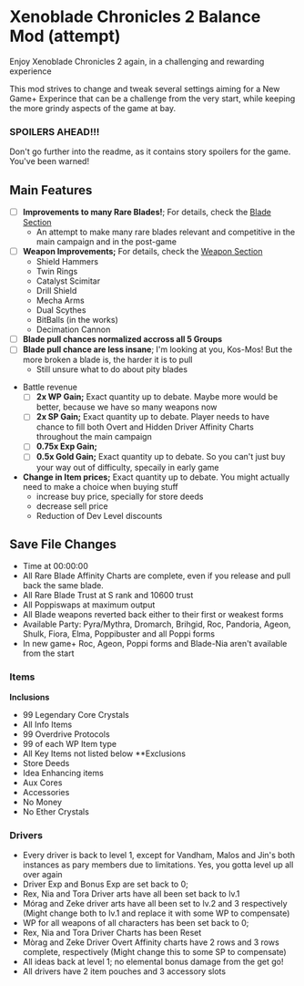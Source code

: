 # Xenoblade Chronicles 2 Balance Mod (attempt)
Enjoy Xenoblade Chronicles 2 again, in a challenging and rewarding experience

This mod strives to change and tweak several settings aiming for a New Game+ Experince that can be a challenge from the very start, while keeping the more grindy aspects of the game at bay.

### SPOILERS AHEAD!!!
Don't go further into the readme, as it contains story spoilers for the game. You've been warned!

## Main Features
- [ ] **Improvements to many Rare Blades!**; For details, check the [Blade Section](https://github.com/drkz4ck/Xenoblade-2-Balance-Mod-/blob/main/BladeDetails.md)
  - An attempt to make many rare blades relevant and competitive in the main campaign and in the post-game 
- [ ] **Weapon Improvements;** For details, check the [Weapon Section](https://github.com/drkz4ck/Xenoblade-2-Balance-Mod-/blob/main/WeaponDetails.md)
  - Shield Hammers
  - Twin Rings
  - Catalyst Scimitar
  - Drill Shield
  - Mecha Arms
  - Dual Scythes
  - BitBalls (in the works)
  - Decimation Cannon
- [ ] **Blade pull chances normalized accross all 5 Groups**
- [ ] **Blade pull chance are less insane**; I'm looking at you, Kos-Mos! But the more broken a blade is, the harder it is to pull
  - Still unsure what to do about pity blades
- Battle revenue
  - [ ] **2x WP Gain;** Exact quantity up to debate. Maybe more would be better, because we have so many weapons now
  - [ ] **2x SP Gain;** Exact quantity up to debate. Player needs to have chance to fill both Overt and Hidden Driver Affinity Charts throughout the main campaign
  - [ ] **0.75x Exp Gain;**
  - [ ] **0.5x Gold Gain;** Exact quantity up to debate. So you can't just buy your way out of difficulty, specaily in early game
- **Change in Item prices;** Exact quantity up to debate. You might actually need to make a choice when buying stuff
  - increase buy price, specially for store deeds
  - decrease sell price
  - Reduction of Dev Level discounts

## Save File Changes
-  Time at 00:00:00
- All Rare Blade Affinity Charts are complete, even if you release and pull back the same blade.
- All Rare Blade Trust at S rank and 10600 trust
- All Poppiswaps at maximum output
- All Blade weapons reverted back either to their first or weakest forms
- Available Party: Pyra/Mythra, Dromarch, Brihgid, Roc, Pandoria, Ageon, Shulk, Fiora, Elma, Poppibuster and all Poppi forms
- In new game+ Roc, Ageon, Poppi forms and Blade-Nia aren't available from the start

### Items
 **Inclusions**
- 99 Legendary Core Crystals
- All Info Items
- 99 Overdrive Protocols
- 99 of each WP Item type
- All Key Items not listed below
**Exclusions
- Store Deeds
- Idea Enhancing items
- Aux Cores
- Accessories
- No Money
- No Ether Crystals

### Drivers
- Every driver is back to level 1, except for Vandham, Malos and Jin's both instances as pary members due to limitations. Yes, you gotta level up all over again
- Driver Exp and Bonus Exp are set back to 0;
- Rex, Nia and Tora Driver arts have all been set back to lv.1
- Mórag and Zeke driver arts have all been set to lv.2 and 3 respectively (Might change both  to lv.1 and replace it with some WP to compensate) 
- WP for all weapons of all characters has been set back to 0;
- Rex, Nia and Tora Driver Charts has been Reset
- Mòrag and Zeke Driver Overt Affinity charts have 2 rows and 3 rows complete, respectively (Might change this to some SP to compensate)
- All ideas back at level 1; no elemental bonus damage from the get go!
- All drivers have 2 item pouches and 3 accessory slots

